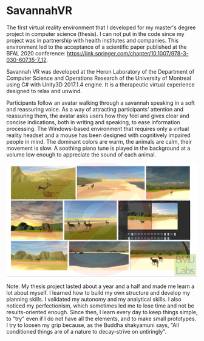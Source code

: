 # SavannahVR
The first virtual reality environment that I developed for my master's degree project in computer science (thesis). I can not put in the code since my project was in partnership with health institutes and companies. This environment led to the acceptance of a scientific paper published at the BFAL 2020 conference: https://link.springer.com/chapter/10.1007/978-3-030-60735-7_12.

Savannah VR was developed at the Heron Laboratory of the Department of Computer Science and Operations Research of the University of Montreal using C# with Unity3D 2017.1.4 engine. It is a therapeutic virtual experience designed to relax and unwind.

Participants follow an avatar walking through a savannah speaking in a soft and reassuring voice. As a way of attracting participants’ attention and reassuring them, the avatar asks users how they feel and gives clear and concise indications, both in writing and speaking, to ease information processing. The Windows-based environment that requires only a virtual reality headset and a mouse has been designed with cognitively impaired people in mind. The dominant colors are warm, the animals are calm, their movement is slow. A soothing piano tune is played in the background at a volume low enough to appreciate the sound of each animal.

![alt text](https://github.com/carodak/SavannahVR/blob/main/overview.png)

Note: My thesis project lasted about a year and a half and made me learn a lot about myself. I learned how to build my own structure and develop my planning skills. I validated my autonomy and my analytical skills. I also noticed my perfectionism, which sometimes led me to lose time and not be results-oriented enough. Since then, I learn every day to keep things simple, to "try" even if I do not have all the elements, and to make small prototypes. 
I try to loosen my grip because, as the Buddha shakyamuni says, "All conditioned things are of a nature to decay-strive on untiringly".

